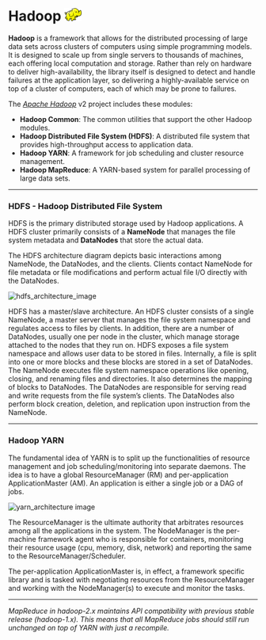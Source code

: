 Hadoop <img src="../hadoop/elephant_rgb.jpg" width="35" />
=======

**Hadoop** is a framework that allows for the distributed processing of large data
 sets across clusters of computers using simple programming models.
 It is designed to scale up from single servers to thousands of machines,
 each offering local computation and storage.
 Rather than rely on hardware to deliver high-availability, the library itself
 is designed to detect and handle failures at the application layer,
 so delivering a highly-available service on top of a cluster of computers,
 each of which may be prone to failures.

The [*Apache Hadoop*](http://hadoop.apache.org/) v2 project includes these modules:

- **Hadoop Common**: The common utilities that support the other Hadoop modules.
- **Hadoop Distributed File System (HDFS)**: A distributed file system that provides
    high-throughput access to application data.
- **Hadoop YARN**: A framework for job scheduling and cluster resource management.
- **Hadoop MapReduce**: A YARN-based system for parallel processing of large data sets.

---

### HDFS - Hadoop Distributed File System

HDFS is the primary distributed storage used by Hadoop applications.
A HDFS cluster primarily consists of a **NameNode** that manages the file system
metadata and **DataNodes** that store the actual data.

The HDFS architecture diagram depicts basic interactions among NameNode,
 the DataNodes, and the clients.
 Clients contact NameNode for file metadata or file modifications and
 perform actual file I/O directly with the DataNodes.

![hdfs_architecture_image](http://hadoop.apache.org/docs/current/hadoop-project-dist/hadoop-hdfs/images/hdfsarchitecture.png)

 HDFS has a master/slave architecture. An HDFS cluster consists of a single
 NameNode, a master server that manages the file system namespace and regulates
 access to files by clients. In addition, there are a number of DataNodes,
 usually one per node in the cluster, which manage storage attached to the
 nodes that they run on.
 HDFS exposes a file system namespace and allows user data to be stored in files.
 Internally, a file is split into one or more blocks and these blocks are
 stored in a set of DataNodes. The NameNode executes file system namespace
 operations like opening, closing, and renaming files and directories.
 It also determines the mapping of blocks to DataNodes.
 The DataNodes are responsible for serving read and write requests from
 the file system’s clients. The DataNodes also perform block creation,
 deletion, and replication upon instruction from the NameNode.

---

### Hadoop YARN

The fundamental idea of YARN is to split up the functionalities of
 resource management and job scheduling/monitoring into separate daemons.
 The idea is to have a global ResourceManager (RM) and per-application
 ApplicationMaster (AM).
 An application is either a single job or a DAG of jobs.
 
 ![yarn_architecture image](http://hadoop.apache.org/docs/current/hadoop-yarn/hadoop-yarn-site/yarn_architecture.gif)

 The ResourceManager is the ultimate authority that arbitrates
 resources among all the applications in the system.
 The NodeManager is the per-machine framework agent who is responsible
 for containers, monitoring their resource usage (cpu, memory, disk, network)
 and reporting the same to the ResourceManager/Scheduler.

The per-application ApplicationMaster is, in effect, a framework specific
 library and is tasked with negotiating resources from the ResourceManager
 and working with the NodeManager(s) to execute and monitor the tasks.
 
 
 
---

*MapReduce in hadoop-2.x maintains API compatibility with
previous stable release (hadoop-1.x).
This means that all MapReduce jobs should still run unchanged
on top of YARN with just a recompile.*
